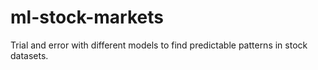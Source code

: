 # ml-stock-markets
Trial and error with different models to find predictable patterns in stock datasets.
